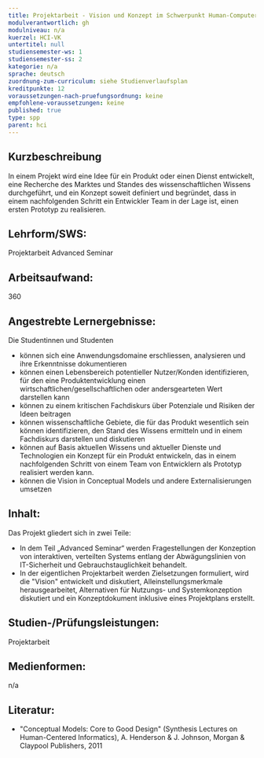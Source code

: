 ```yaml
---
title: Projektarbeit - Vision und Konzept im Schwerpunkt Human-Computer Interaction
modulverantwortlich: gh
modulniveau: n/a
kuerzel: HCI-VK
untertitel: null
studiensemester-ws: 1
studiensemester-ss: 2
kategorie: n/a
sprache: deutsch
zuordnung-zum-curriculum: siehe Studienverlaufsplan
kreditpunkte: 12
voraussetzungen-nach-pruefungsordnung: keine
empfohlene-voraussetzungen: keine
published: true
type: spp
parent: hci
---
```


## Kurzbeschreibung
In einem Projekt wird eine Idee für ein Produkt oder einen Dienst entwickelt, eine Recherche des Marktes und Standes des wissenschaftlichen Wissens durchgeführt, und ein Konzept soweit definiert und begründet, dass in einem nachfolgenden Schritt ein Entwickler Team in der Lage ist, einen ersten Prototyp zu realisieren.

## Lehrform/SWS: 
Projektarbeit
Advanced Seminar

## Arbeitsaufwand: 
360

## Angestrebte Lernergebnisse:
Die Studentinnen und Studenten
- können sich eine Anwendungsdomaine erschliessen, analysieren und ihre Erkenntnisse dokumentieren
- können einen Lebensbereich potentieller Nutzer/Konden identifizieren, für den eine Produktentwicklung einen wirtschaftlichen/gesellschaftlichen oder  andersgearteten Wert darstellen kann
- können zu einem kritischen Fachdiskurs über Potenziale und Risiken der Ideen beitragen
- können wissenschaftliche Gebiete, die für das Produkt wesentlich sein können identifizieren, den Stand des  Wissens ermitteln und in einem Fachdiskurs darstellen und diskutieren
- können auf Basis aktuellen Wissens und aktueller Dienste und Technologien ein Konzept für ein Produkt entwickeln, das in einem  nachfolgenden Schritt von einem Team von Entwicklern als Prototyp realisiert werden kann.
- können die Vision in Conceptual Models und andere Externalisierungen umsetzen

## Inhalt:
Das Projekt gliedert sich in zwei Teile:
- In dem Teil „Advanced Seminar“ werden Fragestellungen der Konzeption von interaktiven, verteilten Systems entlang der Abwägungslinien von IT-Sicherheit und Gebrauchstauglichkeit behandelt.
- In der eigentlichen Projektarbeit werden Zielsetzungen formuliert, wird die "Vision" entwickelt und diskutiert, Alleinstellungsmerkmale herausgearbeitet, Alternativen für Nutzungs- und Systemkonzeption diskutiert und ein Konzeptdokument inklusive eines Projektplans erstellt.


## Studien-/Prüfungsleistungen:
Projektarbeit

## Medienformen:
n/a

## Literatur:
- "Conceptual Models: Core to Good Design" (Synthesis Lectures on Human-Centered Informatics), A. Henderson & J. Johnson, Morgan & Claypool Publishers, 2011
